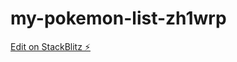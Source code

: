 # my-pokemon-list-zh1wrp

[Edit on StackBlitz ⚡️](https://stackblitz.com/edit/my-pokemon-list-zh1wrp)